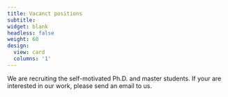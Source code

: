 ```yaml
---
title: Vacanct positions
subtitle:
widget: blank
headless: false
weight: 60
design:
  view: card
  columns: '1'
---
```

We are recruiting the self-motivated Ph.D. and master students. If your are interested in our work, please send an email to us.
